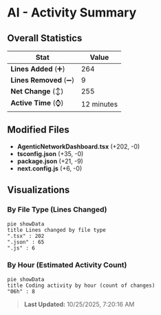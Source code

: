 # AI - Activity Summary 

## Overall Statistics

| Stat                   | Value                                                             |
| ---------------------- | ----------------------------------------------------------------- |
| **Lines Added** (➕)   | 264                                          |
| **Lines Removed** (➖) | 9                                        |
| **Net Change** (↕)    | 255                |
| **Active Time** (⌚)   | 12 minutes |


## Modified Files
- **AgenticNetworkDashboard.tsx** (+202, -0)
- **tsconfig.json** (+35, -0)
- **package.json** (+21, -9)
- **next.config.js** (+6, -0)

## Visualizations

### By File Type (Lines Changed)

```mermaid
pie showData
title Lines changed by file type
".tsx" : 202
".json" : 65
".js" : 6
```

### By Hour (Estimated Activity Count)

```mermaid
pie showData
title Coding activity by hour (count of changes)
"06h" : 8
```


> **Last Updated:** 10/25/2025, 7:20:16 AM